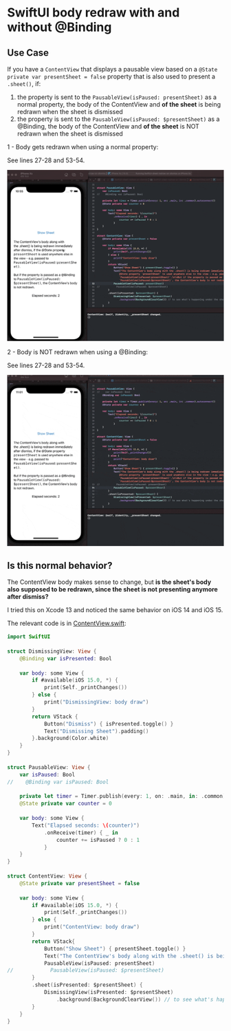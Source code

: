 # SwiftUI body redraw with and without @Binding

## Use Case

If you have a `ContentView` that displays a pausable view based on a `@State private var presentSheet = false` property that is also used to present a `.sheet()`, if:

1. the property is sent to the `PausableView(isPaused: presentSheet)` as a normal property, the body of the ContentView and **of the sheet** is being redrawn when the sheet is dismissed
2. the property is sent to the `PausableView(isPaused: $presentSheet)` as a @Binding, the body of the ContentView and **of the sheet** is NOT redrawn when the sheet is dismissed

1 - Body gets redrawn when using a normal property:

See lines 27-28 and 53-54.

![Body-redrawn-without-Binding](Body-redraw-without-Binding.gif)

2 - Body is NOT redrawn when using a @Binding:

See lines 27-28 and 53-54.

![Body-NOT-redrawn-with-Binding](Body-not-drawn-with-Binding.gif)

## Is this normal behavior?

The ContentView body makes sense to change, but **is the sheet's body also supposed to be redrawn, since the sheet is not presenting anymore after dismiss?** 

I tried this on Xcode 13 and noticed the same behavior on iOS 14 and iOS 15.

The relevant code is in [ContentView.swift](https://github.com/clns/SwiftUI-sheet-redraw-on-dismiss/blob/main/SwiftUI-sheet-redraw-on-dismiss/ContentView.swift):

```swift
import SwiftUI

struct DismissingView: View {
    @Binding var isPresented: Bool
    
    var body: some View {
        if #available(iOS 15.0, *) {
            print(Self._printChanges())
        } else {
            print("DismissingView: body draw")
        }
        return VStack {
            Button("Dismiss") { isPresented.toggle() }
            Text("Dismissing Sheet").padding()
        }.background(Color.white)
    }
}

struct PausableView: View {
    var isPaused: Bool
//    @Binding var isPaused: Bool
    
    private let timer = Timer.publish(every: 1, on: .main, in: .common).autoconnect()
    @State private var counter = 0
    
    var body: some View {
        Text("Elapsed seconds: \(counter)")
            .onReceive(timer) { _ in
                counter += isPaused ? 0 : 1
            }
    }
}

struct ContentView: View {
    @State private var presentSheet = false
    
    var body: some View {
        if #available(iOS 15.0, *) {
            print(Self._printChanges())
        } else {
            print("ContentView: body draw")
        }
        return VStack{
            Button("Show Sheet") { presentSheet.toggle() }
            Text("The ContentView's body along with the .sheet() is being redrawn immediately after dismiss, if the @State property `presentSheet` is used anywhere else in the view - e.g. passed to `PausableView(isPaused:presentSheet)`.\n\nBut if the property is passed as a @Binding to `PausableView(isPaused:$presentSheet)`, the ContentView's body is not redrawn.").padding()
            PausableView(isPaused: presentSheet)
//            PausableView(isPaused: $presentSheet)
        }
        .sheet(isPresented: $presentSheet) {
            DismissingView(isPresented: $presentSheet)
                .background(BackgroundClearView()) // to see what's happening under the sheet
        }
    }
}
```
